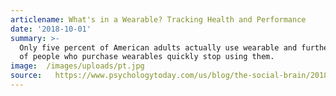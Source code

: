 ```yaml
---
articlename: What's in a Wearable? Tracking Health and Performance
date: '2018-10-01'
summary: >-
  Only five percent of American adults actually use wearable and further, half
  of people who purchase wearables quickly stop using them. 
image:  /images/uploads/pt.jpg
source:   https://www.psychologytoday.com/us/blog/the-social-brain/201810/whats-in-wearable-tracking-health-and-performance
---
```


